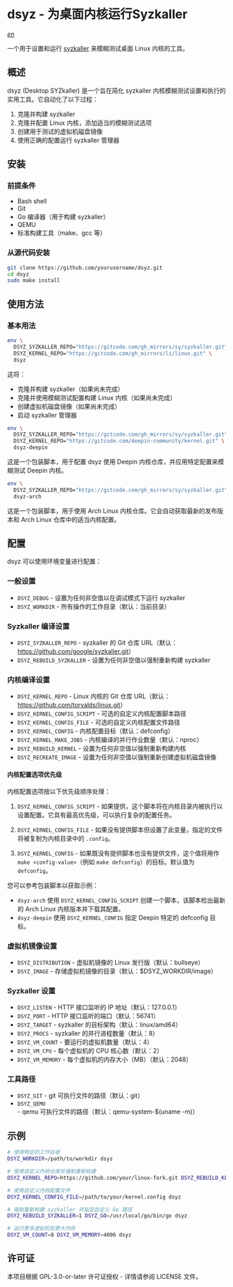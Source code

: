 <!--
SPDX-License-Identifier: GPL-3.0-or-later
SPDX-FileCopyrightText: Chen Linxuan <me@black-desk.cn>
-->

# dsyz - 为桌面内核运行Syzkaller

*[en](README.md)*

一个用于设置和运行 [syzkaller](https://github.com/google/syzkaller) 来模糊测试桌面 Linux 内核的工具。

## 概述

dsyz (Desktop SYZkaller) 是一个旨在简化 syzkaller 内核模糊测试设置和执行的实用工具。它自动化了以下过程：

1. 克隆并构建 syzkaller
2. 克隆并配置 Linux 内核，添加适当的模糊测试选项
3. 创建用于测试的虚拟机磁盘镜像
4. 使用正确的配置运行 syzkaller 管理器

## 安装

### 前提条件

- Bash shell
- Git
- Go 编译器（用于构建 syzkaller）
- QEMU
- 标准构建工具（make、gcc 等）

### 从源代码安装

```bash
git clone https://github.com/yourusername/dsyz.git
cd dsyz
sudo make install
```

## 使用方法

### 基本用法

```bash
env \
  DSYZ_SYZKALLER_REPO="https://gitcode.com/gh_mirrors/sy/syzkaller.git" \
  DSYZ_KERNEL_REPO="https://gitcode.com/gh_mirrors/li/linux.git" \
  dsyz
```

这将：

- 克隆并构建 syzkaller（如果尚未完成）
- 克隆并使用模糊测试配置构建 Linux 内核（如果尚未完成）
- 创建虚拟机磁盘镜像（如果尚未完成）
- 启动 syzkaller 管理器

```bash
env \
  DSYZ_SYZKALLER_REPO="https://gitcode.com/gh_mirrors/sy/syzkaller.git" \
  DSYZ_KERNEL_REPO="https://gitcode.com/deepin-community/kernel.git" \
  dsyz-deepin
```

这是一个包装脚本，用于配置 dsyz 使用 Deepin 内核仓库，并应用特定配置来模糊测试 Deepin 内核。

```bash
env \
  DSYZ_SYZKALLER_REPO="https://gitcode.com/gh_mirrors/sy/syzkaller.git" \
  dsyz-arch
```

这是一个包装脚本，用于使用 Arch Linux 内核仓库。它会自动获取最新的发布版本和 Arch Linux 仓库中的适当内核配置。

## 配置

dsyz 可以使用环境变量进行配置：

### 一般设置

- `DSYZ_DEBUG` - 设置为任何非空值以在调试模式下运行 syzkaller
- `DSYZ_WORKDIR` - 所有操作的工作目录（默认：当前目录）

### Syzkaller 编译设置

- `DSYZ_SYZKALLER_REPO` - syzkaller 的 Git 仓库 URL（默认：<https://github.com/google/syzkaller.git>）
- `DSYZ_REBUILD_SYZKALLER` - 设置为任何非空值以强制重新构建 syzkaller

### 内核编译设置

- `DSYZ_KERNEL_REPO` - Linux 内核的 Git 仓库 URL（默认：<https://github.com/torvalds/linux.git>）
- `DSYZ_KERNEL_CONFIG_SCRIPT` - 可选的自定义内核配置脚本路径
- `DSYZ_KERNEL_CONFIG_FILE` - 可选的自定义内核配置文件路径
- `DSYZ_KERNEL_CONFIG` - 内核配置目标（默认：defconfig）
- `DSYZ_KERNEL_MAKE_JOBS` - 内核编译的并行作业数量（默认：nproc）
- `DSYZ_REBUILD_KERNEL` - 设置为任何非空值以强制重新构建内核
- `DSYZ_RECREATE_IMAGE` - 设置为任何非空值以强制重新创建虚拟机磁盘镜像

#### 内核配置选项优先级

内核配置选项按以下优先级顺序处理：

1. `DSYZ_KERNEL_CONFIG_SCRIPT` - 如果提供，这个脚本将在内核目录内被执行以设置配置。它具有最高优先级，可以执行复杂的配置任务。

2. `DSYZ_KERNEL_CONFIG_FILE` - 如果没有提供脚本但设置了此变量，指定的文件将被复制为内核目录中的 `.config`。

3. `DSYZ_KERNEL_CONFIG` - 如果既没有提供脚本也没有提供文件，这个值将用作 `make <config-value>`（例如 `make defconfig`）的目标。默认值为 `defconfig`。

您可以参考包装脚本以获取示例：

- `dsyz-arch` 使用 `DSYZ_KERNEL_CONFIG_SCRIPT` 创建一个脚本，该脚本检出最新的 Arch Linux 内核版本并下载其配置。
- `dsyz-deepin` 使用 `DSYZ_KERNEL_CONFIG` 指定 Deepin 特定的 defconfig 目标。

### 虚拟机镜像设置

- `DSYZ_DISTRIBUTION` - 虚拟机镜像的 Linux 发行版（默认：bullseye）
- `DSYZ_IMAGE` - 存储虚拟机镜像的目录（默认：$DSYZ_WORKDIR/image）

### Syzkaller 设置

- `DSYZ_LISTEN` - HTTP 接口监听的 IP 地址（默认：127.0.0.1）
- `DSYZ_PORT` - HTTP 接口监听的端口（默认：56741）
- `DSYZ_TARGET` - syzkaller 的目标架构（默认：linux/amd64）
- `DSYZ_PROCS` - syzkaller 的并行进程数量（默认：8）
- `DSYZ_VM_COUNT` - 要运行的虚拟机数量（默认：4）
- `DSYZ_VM_CPU` - 每个虚拟机的 CPU 核心数（默认：2）
- `DSYZ_VM_MEMORY` - 每个虚拟机的内存大小（MB）（默认：2048）

### 工具路径

- `DSYZ_GIT` - git 可执行文件的路径（默认：git）
- `DSYZ_QEMU` - qemu 可执行文件的路径（默认：qemu-system-$(uname -m)）

## 示例

```bash
# 使用特定的工作目录
DSYZ_WORKDIR=/path/to/workdir dsyz

# 使用自定义内核仓库并强制重新构建
DSYZ_KERNEL_REPO=https://github.com/your/linux-fork.git DSYZ_REBUILD_KERNEL=1 dsyz

# 使用自定义内核配置文件
DSYZ_KERNEL_CONFIG_FILE=/path/to/your/kernel.config dsyz

# 强制重新构建 syzkaller 并指定自定义 Go 路径
DSYZ_REBUILD_SYZKALLER=1 DSYZ_GO=/usr/local/go/bin/go dsyz

# 运行更多虚拟机和更大内存
DSYZ_VM_COUNT=8 DSYZ_VM_MEMORY=4096 dsyz
```

## 许可证

本项目根据 GPL-3.0-or-later 许可证授权 - 详情请参阅 LICENSE 文件。
